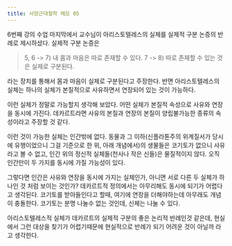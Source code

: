 ```yaml
---
title: 서양근대철학 메모 05
---
```


6번째 강의 수업 마지막에서 교수님이 아리스토텔레스의 실체를 실제적 구분 논증의 반례로 제시하셨다. 실제적 구분 논증은

> 5, 6 -> 7) 내 몸과 마음은 따로 존재할 수 있다.
> 7 -> 8) 따로 존재할 수 있는 것은 실제로 구분된다.

라는 장치를 통해서 몸과 마음이 실제로 구분된다고 주장한다. 반면 아리스토텔레스의 실체는 하나의 실체가 본질적으로 사유하면서 연장되어 있는 것이 가능하다.

이런 실체가 정말로 가능할지 생각해 보았다. 어떤 실체가 본질적 속성으로 사유와 연장을 동시에 가진다. 데카르트라면 사유의 본질과 연장의 본질이 양립불가능한 종류의 속성이라고 주장할 것 같다.

이런 것이 가능한 실체는 인간밖에 없다. 동물과 그 이하(신플라톤주의 위계질서가 당시에 유행이었으니 그걸 기준으로 한 위, 아래 개념에서)의 생물들은 코기토가 없으니 사유라고 볼 수 없고, 인간 위의 정신적 실체들(천사나 작은 신들)은 물질적이지 않다. 오직 인간만이 두 가지를 동시에 가질 가능성이 있다.

그렇다면 인간은 사유와 연장을 동시에 가지는 실체인가, 아니면 서로 다른 두 실체가 하나인 것 처럼 보이는 것인가?
데카르트적 정의에서는 아무리해도 동시에 되기가 어렵다고 생각된다. 코기토를 받아들인다고 할때, 여기에 연장을 더해야하는데 아무래도 개념이 충돌한다. 코기토는 분명 나눌수 없는 것인데, 신체는 나눌 수 있다.

아리스토텔레스적 실체가 데카르트의 실제적 구분의 좋은 논리적 반례인것 같은데, 현실에서 그런 대상을 찾기가 어렵기때문에 현실적으로 반례가 되기 어려운 것이 아닐까 라고 생각한다.

